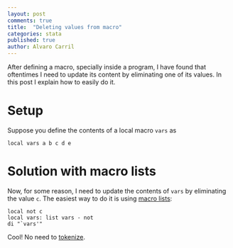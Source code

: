 ```yaml
---
layout: post
comments: true
title:  "Deleting values from macro"
categories: stata
published: true
author: Alvaro Carril
---
```


After defining a macro, specially inside a program, I have found that oftentimes I need to update its content by eliminating one of its values. In this post I explain how to easily do it.

# Setup

Suppose you define the contents of a local macro `vars` as

```
local vars a b c d e
```

# Solution with macro lists

Now, for some reason, I need to update the contents of `vars` by eliminating the value `c`. The easiest way to do it is using [macro lists](http://www.stata.com/manuals13/pmacrolists.pdf):

```
local not c
local vars: list vars - not
di "`vars'"
```

Cool! No need to [tokenize](http://www.stata.com/manuals13/ptokenize.pdf).
